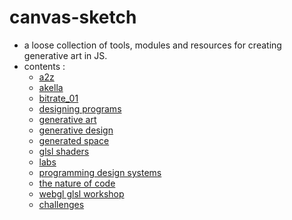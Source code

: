 # canvas-sketch
- a loose collection of tools, modules and resources for creating generative art in JS.
- contents :
  - [a2z](Sketches/13_a2z/README.md)
  - [akella](Sketches/15_akella/README.md)
  - [bitrate_01](Sketches/17_bitrate_01/README.md)
  - [designing programs](Sketches/14_dsgnprogs/README.md)
  - [generative art](Sketches/02_genart/README.md)
  - [generative design](Sketches/06_gnrtvdsgn/README.md)
  - [generated space](Sketches/07_genspace/README.md)
  - [glsl shaders](Sketches/09_glsl_cc/README.md)
  - [labs](Sketches/01_labs/README.md)
  - [programming design systems](Sketches/16_prgdsgnsys/README.md)
  - [the nature of code](Sketches/12_tnoc/README.md)
  - [webgl glsl workshop](Sketches/03_webgl/README.md)
  - [challenges](Sketches/25_challenges/README.md)
